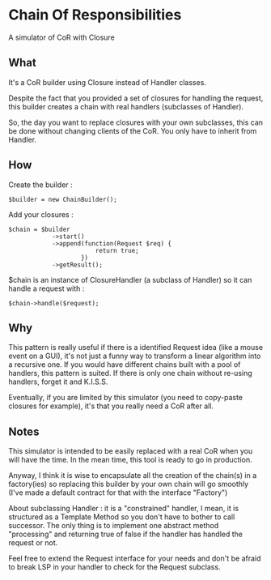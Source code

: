 # Chain Of Responsibilities

A simulator of CoR with Closure

## What

It's a CoR builder using Closure instead of Handler classes.

Despite the fact that you provided a set of closures for handling the request,
this builder creates a chain with real handlers (subclasses of Handler).

So, the day you want to replace closures with your own subclasses, this can be done
without changing clients of the CoR. You only have to inherit from Handler.

## How

Create the builder :
```
$builder = new ChainBuilder();
```

Add your closures :
```
$chain = $builder
            ->start()
            ->append(function(Request $req) {
                        return true;
                    })
            ->getResult();
```

$chain is an instance of ClosureHandler (a subclass of Handler) so
it can handle a request with :
```
$chain->handle($request);
```

## Why

This pattern is really useful if there is a identified Request idea (like
a mouse event on a GUI), it's not just a funny way to transform a linear algorithm
into a recursive one. If you would have different chains built with a pool of handlers,
this pattern is suited. If there is only one chain without re-using handlers,
forget it and K.I.S.S.

Eventually, if you are limited by this simulator (you need to copy-paste closures
for example), it's that you really need a CoR after all.

## Notes

This simulator is intended to be easily replaced with a real CoR when you will
have the time. In the mean time, this tool is ready to go in production.

Anyway, I think it is wise to encapsulate all the creation of the chain(s)
in a factory(ies) so replacing this builder by your own chain will go 
smoothly (I've made a default contract for that with the interface "Factory")

About subclassing Handler : it is a "constrained" handler, I mean, it is structured as a 
Template Method so you don't have to bother to call successor. The only thing
is to implement one abstract method "processing" and returning true of false if
the handler has handled the request or not.

Feel free to extend the Request interface for your needs and don't be afraid to break
LSP in your handler to check for the Request subclass.
